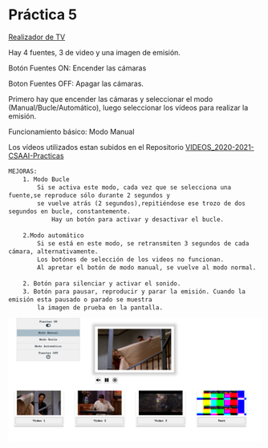 # Práctica 5

[Realizador de TV](https://nirtika.github.io/2020-2021-CSAAI-Practicas/P5/)

Hay 4 fuentes, 3 de video y una imagen de emisión.

Botón Fuentes ON: Encender las cámaras

Boton Fuentes OFF: Apagar las cámaras.

Primero hay que encender las cámaras y seleccionar el modo (Manual/Bucle/Automático), luego seleccionar los vídeos para realizar la emisión.

Funcionamiento básico: Modo Manual

Los vídeos utilizados estan subidos en el Repositorio [ VIDEOS_2020-2021-CSAAI-Practicas ](https://github.com/nirtika/VIDEOS_2020-2021-CSAAI-Practicas)

    MEJORAS: 
        1. Modo Bucle
            Si se activa este modo, cada vez que se selecciona una fuente,se reproduce sólo durante 2 segundos y
            se vuelve atrás (2 segundos),repitiéndose ese trozo de dos segundos en bucle, constantemente.
                Hay un botón para activar y desactivar el bucle.

        2.Modo automático
            Si se está en este modo, se retransmiten 3 segundos de cada cámara, alternativamente.
            Los botónes de selección de los videos no funcionan.
            Al apretar el botón de modo manual, se vuelve al modo normal.

        2. Botón para silenciar y activar el sonido.
        3. Botón para pausar, reproducir y parar la emisión. Cuando la emisión esta pausado o parado se muestra
            la imagen de prueba en la pantalla.


![](img/Realizador_de_TV.png)
